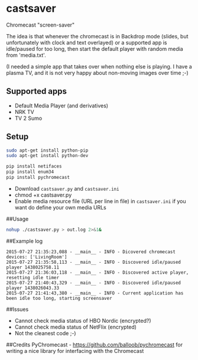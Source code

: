 # castsaver
Chromecast "screen-saver"

The idea is that whenever the chromecast is in Backdrop mode (slides, but unfortunately with clock and text overlayed) or a supported app is idle/paused for too long, then start the default player with random media from 'media.txt'. 

(I needed a simple app that takes over when nothing else is playing. I have a plasma TV, and it is not very happy about non-moving images over time ;-)

## Supported apps
* Default Media Player (and derivatives)
* NRK TV
* TV 2 Sumo

## Setup

```bash
sudo apt-get install python-pip
sudo apt-get install python-dev
```
```bash
pip install netifaces
pip install enum34
pip install pychromecast
```

* Download ```castsaver.py``` and ```castsaver.ini```
* chmod +x castsaver.py
* Enable media resource file (URL per line in file) in ```castsaver.ini``` if you want do define your own media URLs

##Usage
```bash
nohup ./castsaver.py > out.log 2>&1&
````

##Example log
```text
2015-07-27 21:35:23,088 - __main__ - INFO - Dicovered chromecast devices: ['LivingRoom']
2015-07-27 21:35:58,113 - __main__ - INFO - Discovered idle/paused player 1438025758.11
2015-07-27 21:36:03,118 - __main__ - INFO - Discovered active player, resetting idle timer
2015-07-27 21:40:43,329 - __main__ - INFO - Discovered idle/paused player 1438026043.33
2015-07-27 21:41:43,380 - __main__ - INFO - Current application has been idle too long, starting screensaver
```
##Issues
* Cannot check media status of HBO Nordic (encrypted?)
* Cannot check media status of NetFlix (encrypted)
* Not the cleanest code ;-)

##Credits
PyChromecast - https://github.com/balloob/pychromecast for writing a nice library for interfacing with the Chromecast
